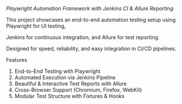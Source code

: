 _Playwright Automation Framework with Jenkins CI & Allure Reporting_

This project showcases an end-to-end automation testing setup using Playwright for UI testing, 

Jenkins for continuous integration, and Allure for test reporting. 

Designed for speed, reliability, and easy integration in CI/CD pipelines.

Features
1.  End-to-End Testing with Playwright
2.  Automated Execution via Jenkins Pipeline
3.  Beautiful & Interactive Test Reports with Allure
4.  Cross-Browser Support (Chromium, Firefox, WebKit)
5.  Modular Test Structure with Fixtures & Hooks
